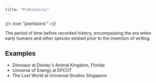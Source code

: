 ```yaml
---
title: "Prehistoric"
---
```


<i class="bigIcon">{{< icon "prehistoric" >}}</i>


The period of time before recorded history, encompassing the era when early humans and other species existed prior to the invention of writing.

## Examples
* Dinosaur at Disney's Animal Kingdom, Florida
* Universe of Energy at EPCOT
* The Lost World at Universal Studios Singapore
